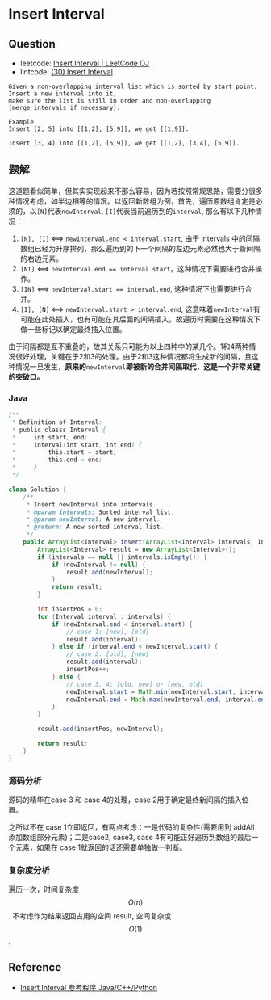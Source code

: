 # Insert Interval

## Question

* leetcode: [Insert Interval \| LeetCode OJ](https://leetcode.com/problems/insert-interval/)
* lintcode: [\(30\) Insert Interval](http://www.lintcode.com/en/problem/insert-interval/)

```text
Given a non-overlapping interval list which is sorted by start point.
Insert a new interval into it,
make sure the list is still in order and non-overlapping
(merge intervals if necessary).

Example
Insert [2, 5] into [[1,2], [5,9]], we get [[1,9]].

Insert [3, 4] into [[1,2], [5,9]], we get [[1,2], [3,4], [5,9]].
```

## 题解

这道题看似简单，但其实实现起来不那么容易，因为若按照常规思路，需要分很多种情况考虑，如半边相等的情况。以返回新数组为例，首先，遍历原数组肯定是必须的，以`[N]`代表`newInterval`, `[I]`代表当前遍历到的`interval`, 那么有以下几种情况：

1. `[N], [I]` &lt;==&gt; `newInterval.end < interval.start`, 由于 intervals 中的间隔数组已经为升序排列，那么遍历到的下一个间隔的左边元素必然也大于新间隔的右边元素。
2. `[NI]` &lt;==&gt; `newInterval.end == interval.start`，这种情况下需要进行合并操作。
3. `[IN]` &lt;==&gt; `newInterval.start == interval.end`, 这种情况下也需要进行合并。
4. `[I], [N]` &lt;==&gt; `newInterval.start > interval.end`, 这意味着`newInterval`有可能在此处插入，也有可能在其后面的间隔插入。故遍历时需要在这种情况下做一些标记以确定最终插入位置。

由于间隔都是互不重叠的，故其关系只可能为以上四种中的某几个。1和4两种情况很好处理，关键在于2和3的处理。由于2和3这种情况都将生成新的间隔，且这种情况一旦发生，**原来的**`newInterval`**即被新的合并间隔取代，这是一个非常关键的突破口。**

### Java

```java
/**
 * Definition of Interval:
 * public classs Interval {
 *     int start, end;
 *     Interval(int start, int end) {
 *         this.start = start;
 *         this.end = end;
 *     }
 */

class Solution {
    /**
     * Insert newInterval into intervals.
     * @param intervals: Sorted interval list.
     * @param newInterval: A new interval.
     * @return: A new sorted interval list.
     */
    public ArrayList<Interval> insert(ArrayList<Interval> intervals, Interval newInterval) {
        ArrayList<Interval> result = new ArrayList<Interval>();
        if (intervals == null || intervals.isEmpty()) {
            if (newInterval != null) {
                result.add(newInterval);
            }
            return result;
        }

        int insertPos = 0;
        for (Interval interval : intervals) {
            if (newInterval.end < interval.start) {
                // case 1: [new], [old]
                result.add(interval);
            } else if (interval.end < newInterval.start) {
                // case 2: [old], [new]
                result.add(interval);
                insertPos++;
            } else {
                // case 3, 4: [old, new] or [new, old]
                newInterval.start = Math.min(newInterval.start, interval.start);
                newInterval.end = Math.max(newInterval.end, interval.end);
            }
        }

        result.add(insertPos, newInterval);

        return result;
    }
}
```

### 源码分析

源码的精华在case 3 和 case 4的处理，case 2用于确定最终新间隔的插入位置。

之所以不在 case 1立即返回，有两点考虑：一是代码的复杂性\(需要用到 addAll 添加数组部分元素\)；二是case2, case3, case 4有可能正好遍历到数组的最后一个元素，如果在 case 1就返回的话还需要单独做一判断。

### 复杂度分析

遍历一次，时间复杂度 $$O(n)$$. 不考虑作为结果返回占用的空间 result, 空间复杂度 $$O(1)$$.

## Reference

* [Insert Interval 参考程序 Java/C++/Python](http://www.jiuzhang.com/solutions/insert-interval/)

